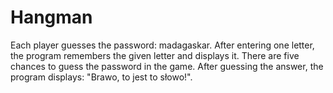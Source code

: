 # Hangman
Each player guesses the password: madagaskar. After entering one letter, the program remembers the given letter and displays it. There are five chances to guess the password in the game. After guessing the answer, the program displays: "Brawo, to jest to słowo!".
